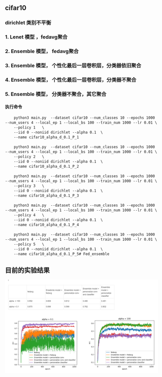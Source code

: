## cifar10


###     dirichlet 类别不平衡
### 1.  Lenet 模型 ，fedavg聚合
### 2.  Ensemble 模型， fedavg聚合
### 3.  Ensemble 模型， 个性化最后一层卷积层，分类器依旧聚合
### 4.  Ensemble 模型， 个性化最后一层卷积层，分类器不聚合
### 5.  Ensemble 模型， 分类器不聚合，其它聚合
####     执行命令
        python3 main.py  --dataset cifar10 --num_classes 10 --epochs 1000 --num_users 4 --local_ep 1 --local_bs 100 --train_num 1000 --lr 0.01 \
        --policy 1   \
        --iid 0 --noniid dirichlet --alpha 0.1  \
        --name cifar10_alpha_d_0.1_P_1

        python3 main.py  --dataset cifar10 --num_classes 10 --epochs 1000 --num_users 4 --local_ep 1 --local_bs 100 --train_num 1000 --lr 0.01 \
        --policy 2   \
        --iid 0 --noniid dirichlet --alpha 0.1  \
        --name cifar10_alpha_d_0.1_P_2

        python3 main.py  --dataset cifar10 --num_classes 10 --epochs 1000 --num_users 4 --local_ep 1 --local_bs 100 --train_num 1000 --lr 0.01 \
        --policy 3   \
        --iid 0 --noniid dirichlet --alpha 0.1  \
        --name cifar10_alpha_d_0.1_P_3

        python3 main.py  --dataset cifar10 --num_classes 10 --epochs 1000 --num_users 4 --local_ep 1 --local_bs 100 --train_num 1000 --lr 0.01 \
        --policy 4   \
        --iid 0 --noniid dirichlet --alpha 0.1  \
        --name cifar10_alpha_d_0.1_P_4

        python3 main.py  --dataset cifar10 --num_classes 10 --epochs 1000 --num_users 4 --local_ep 1 --local_bs 100 --train_num 1000 --lr 0.01 \
        --policy 5   \
        --iid 0 --noniid dirichlet --alpha 0.1  \
        --name cifar10_alpha_d_0.1_P_5# Fed_ensemble
## 目前的实验结果
![img_1.png](img_1.png)